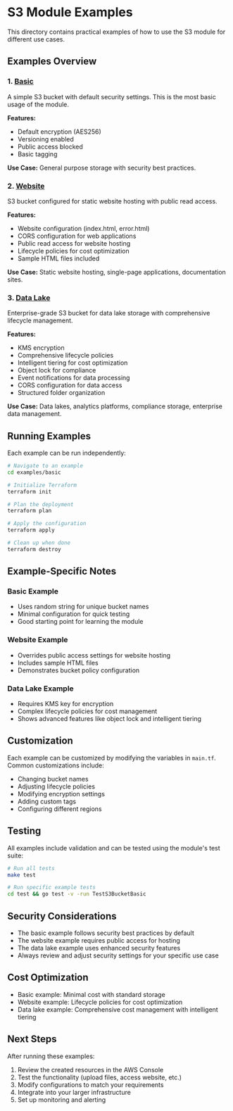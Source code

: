 # S3 Module Examples

This directory contains practical examples of how to use the S3 module for different use cases.

## Examples Overview

### 1. [Basic](./basic/)
A simple S3 bucket with default security settings. This is the most basic usage of the module.

**Features:**
- Default encryption (AES256)
- Versioning enabled
- Public access blocked
- Basic tagging

**Use Case:** General purpose storage with security best practices.

### 2. [Website](./website/)
S3 bucket configured for static website hosting with public read access.

**Features:**
- Website configuration (index.html, error.html)
- CORS configuration for web applications
- Public read access for website hosting
- Lifecycle policies for cost optimization
- Sample HTML files included

**Use Case:** Static website hosting, single-page applications, documentation sites.

### 3. [Data Lake](./data-lake/)
Enterprise-grade S3 bucket for data lake storage with comprehensive lifecycle management.

**Features:**
- KMS encryption
- Comprehensive lifecycle policies
- Intelligent tiering for cost optimization
- Object lock for compliance
- Event notifications for data processing
- CORS configuration for data access
- Structured folder organization

**Use Case:** Data lakes, analytics platforms, compliance storage, enterprise data management.

## Running Examples

Each example can be run independently:

```bash
# Navigate to an example
cd examples/basic

# Initialize Terraform
terraform init

# Plan the deployment
terraform plan

# Apply the configuration
terraform apply

# Clean up when done
terraform destroy
```

## Example-Specific Notes

### Basic Example
- Uses random string for unique bucket names
- Minimal configuration for quick testing
- Good starting point for learning the module

### Website Example
- Overrides public access settings for website hosting
- Includes sample HTML files
- Demonstrates bucket policy configuration

### Data Lake Example
- Requires KMS key for encryption
- Complex lifecycle policies for cost management
- Shows advanced features like object lock and intelligent tiering

## Customization

Each example can be customized by modifying the variables in `main.tf`. Common customizations include:

- Changing bucket names
- Adjusting lifecycle policies
- Modifying encryption settings
- Adding custom tags
- Configuring different regions

## Testing

All examples include validation and can be tested using the module's test suite:

```bash
# Run all tests
make test

# Run specific example tests
cd test && go test -v -run TestS3BucketBasic
```

## Security Considerations

- The basic example follows security best practices by default
- The website example requires public access for hosting
- The data lake example uses enhanced security features
- Always review and adjust security settings for your specific use case

## Cost Optimization

- Basic example: Minimal cost with standard storage
- Website example: Lifecycle policies for cost optimization
- Data lake example: Comprehensive cost management with intelligent tiering

## Next Steps

After running these examples:

1. Review the created resources in the AWS Console
2. Test the functionality (upload files, access website, etc.)
3. Modify configurations to match your requirements
4. Integrate into your larger infrastructure
5. Set up monitoring and alerting 